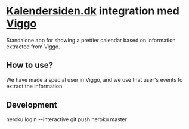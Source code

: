 # [Kalendersiden.dk](http://kalendersiden.dk) integration med [Viggo](http://hvemerviggo.dk)

Standalone app for showing a prettier calendar based on information extracted from Viggo.

## How to use?

We have made a special user in Viggo, and we use that user's events to extract the information.

## Development

  heroku login --interactive
  git push heroku master
